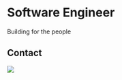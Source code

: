 # Software Engineer
Building for the people

## Contact 

![](https://komarev.com/ghpvc/?username=Emad-Eldin-G)




